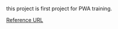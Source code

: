 this project is first project for PWA training.

[Reference URL](https://medium.com/front-end-weekly/build-a-realtime-pwa-with-react-99e7b0fd3270)

